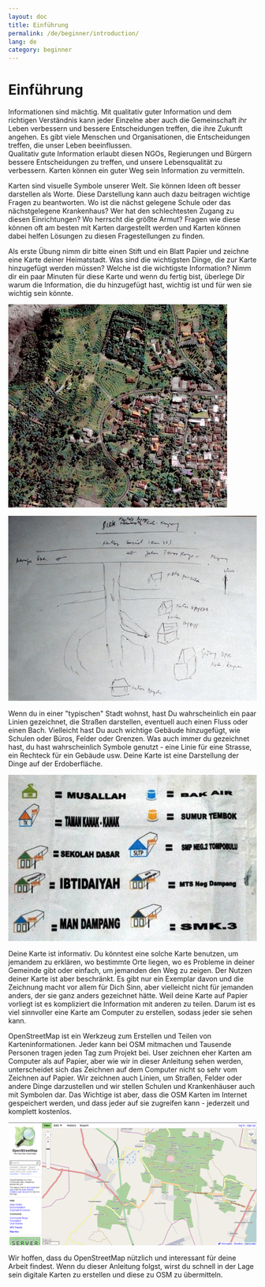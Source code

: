 ```yaml
---
layout: doc
title: Einführung
permalink: /de/beginner/introduction/
lang: de
category: beginner
---
```


Einführung
==========

Informationen sind mächtig. Mit qualitativ guter Information und dem richtigen Verständnis kann jeder Einzelne aber auch die Gemeinschaft ihr Leben verbessern und bessere Entscheidungen treffen, die ihre Zukunft angehen. Es gibt viele Menschen und Organisationen, die Entscheidungen treffen, die unser Leben beeinflussen.  
Qualitativ gute Information erlaubt diesen NGOs, Regierungen und Bürgern bessere Entscheidungen zu treffen, und unsere Lebensqualität zu verbessern. 
Karten können ein guter Weg sein Information zu vermitteln. 

Karten sind visuelle Symbole unserer Welt. Sie können Ideen oft besser darstellen als Worte.
Diese Darstellung kann auch dazu beitragen wichtige Fragen zu beantworten. 
Wo ist die nächst gelegene Schule oder das nächstgelegene Krankenhaus? Wer hat den schlechtesten 
Zugang zu diesen Einrichtungen? Wo herrscht die größte Armut? Fragen wie diese können oft am besten mit Karten dargestellt werden 
und Karten können dabei helfen Lösungen zu diesen Fragestellungen zu finden. 


Als erste Übung nimm dir bitte einen Stift und ein Blatt Papier und zeichne eine Karte deiner Heimatstadt.
Was sind die wichtigsten Dinge, die zur Karte hinzugefügt werden müssen? Welche ist die wichtigste Information? 
Nimm dir ein paar Minuten für diese Karte und wenn du fertig bist, überlege Dir warum die Information, die du hinzugefügt hast, wichtig ist
und für wen sie wichtig sein könnte. 


![A village in Indonesia][]

![Example of a hand-drawn map][]

Wenn du in einer "typischen" Stadt wohnst, hast Du wahrscheinlich ein paar Linien gezeichnet, 
die Straßen darstellen, eventuell auch einen Fluss oder einen Bach. Vielleicht hast Du auch wichtige Gebäude
hinzugefügt, wie Schulen oder Büros, Felder oder Grenzen. 
Was auch immer du gezeichnet hast, du hast wahrscheinlich Symbole genutzt - eine Linie für eine Strasse, ein Rechteck für ein Gebäude
usw. Deine Karte ist eine Darstellung der Dinge auf der Erdoberfläche.

![Examples of symbols][]

Deine Karte ist informativ. Du könntest eine solche Karte benutzen, um jemandem zu erklären,
wo bestimmte Orte liegen, wo es Probleme in deiner Gemeinde gibt oder einfach, um jemanden den Weg zu zeigen.
Der Nutzen deiner Karte ist aber beschränkt. Es gibt nur ein Exemplar davon und die Zeichnung macht vor allem für Dich Sinn, 
aber vielleicht nicht für jemanden anders, der sie ganz anders gezeichnet hätte. 
Weil deine Karte auf Papier vorliegt ist es kompliziert die Information mit anderen zu teilen. 
Darum ist es viel sinnvoller eine Karte am Computer zu erstellen, sodass jeder sie sehen kann.
 
OpenStreetMap ist ein Werkzeug zum Erstellen und Teilen von Karteninformationen. Jeder kann bei OSM 
mitmachen und Tausende Personen tragen jeden Tag zum Projekt bei. User zeichnen eher Karten am Computer als auf Papier,
aber wie wir in dieser Anleitung sehen werden, unterscheidet sich das Zeichnen auf dem Computer nicht so sehr vom Zeichnen auf Papier.
Wir zeichnen auch Linien, um Straßen, Felder oder andere Dinge darzustellen und wir stellen Schulen und Krankenhäuser auch mit Symbolen dar.
Das Wichtige ist aber, dass die OSM Karten im Internet gespeichert werden, und dass jeder auf sie zugreifen kann - jederzeit und komplett kostenlos.

![Digital maps with OpenStreetMap][]

Wir hoffen, dass du OpenStreetMap nützlich und interessant für deine Arbeit findest. 
Wenn du dieser Anleitung folgst, wirst du schnell in der Lage sein digitale Karten zu erstellen und diese zu OSM zu übermitteln.

[A village in Indonesia]: /images/beginner/village-in-indonesia.png
[Example of a hand-drawn map]: /images/beginner/hand-drawn-map.png
[Examples of symbols]: /images/beginner/examples-of-symbols.png
[Digital maps with OpenStreetMap]: /images/beginner/digital-maps-with-osm.png

